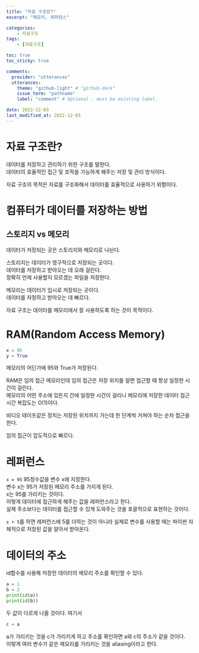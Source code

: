 ```yaml
---
title: "자료 구조란?"
excerpt: "메모리, 레퍼런스"

categories:
    - 자료구조
tags:
    - [자료구조]

toc: true
toc_sticky: true

comments:
  provider: "utterances"
  utterances:
    theme: "github-light" # "github-dark"
    issue_term: "pathname"
    label: "comment" # Optional - must be existing label.

date: 2022-12-03
last_modified_at: 2022-12-03
---
```

# 자료 구조란?  
데이터를 저장하고 관리하기 위한 구조를 말한다.  
데이터의 효율적인 접근 및 조작을 가능하게 해주는 저장 및 관리 방식이다.  

자료 구조의 목적은 자료를 구조화해서 데이터를 효율적으로 사용하기 위함이다.  

# 컴퓨터가 데이터를 저장하는 방법  
## 스토리지 vs 메모리  
데이터가 저장되는 곳은 스토리지와 메모리로 나뉜다.  

스토리지는 데이터가 영구적으로 저장되는 곳이다.  
데이터를 저장하고 받아오는 데 오래 걸린다.  
정확히 언제 사용할지 모르겠는 파일을 저장한다.  

메모리는 데이터가 임시로 저장되는 곳이다.  
데이터를 자정하고 받아오는 데 빠르다.  

자료 구조는 데이터를 메모리에서 잘 사용하도록 하는 것이 목적이다.  

# RAM(Random Access Memory)  
```python
x = 95  
y = True 
``` 
메모리의 어딘가에 95와 True가 저장된다.  

RAM은 임의 접근 메모리인데 임의 접근은 저장 위치를 알면 접근할 때 항상 일정한 시간이 걸린다.  
메모리의 어떤 주소에 있든지 간에 일정한 시간이 걸리니 메모리에 저장한 데이터 접근 시간 복잡도는 O(1)이다.  

비디오 테이프같은 장치는 저장된 위치까지 가는데 한 단계씩 거쳐야 하는 순차 접근을 한다.  

임의 접근이 압도적으로 빠르다.  

# 레퍼런스
```x = 95```
95정수값을 변수 x에 지정한다.  
변수 x는 95가 저장된 메모리 주소를 가지게 된다.  
x는 95를 가리키는 것이다.  
이렇게 데이터에 접근하게 해주는 값을 레퍼런스라고 한다.  
실제 주소보다는 데이터를 접근할 수 있게 도와주는 것을 포괄적으로 표현하는 것이다.  

```x + 5```를 하면 레퍼런스에 5를 더하는 것이 아니라 실제로 변수를 사용할 때는 파이썬 자체적으로 저장된 값을 알아서 받아온다.  

# 데이터의 주소
id함수를 사용해 저장한 데이터의 메모리 주소를 확인할 수 있다.  
```python
a = 1  
b = 2  
print(id(a))  
print(id(b))  
```
두 값이 다르게 나올 것이다. 여기서  
```python
c = a  
```
a가 가리키는 것을 c가 가리키게 하고 주소를 확인하면 a와 c의 주소가 같을 것이다.  
이렇게 여러 변수가 같은 메모리를 가리키는 것을 aliasing이라고 한다.  


